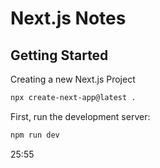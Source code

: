 # Next.js Notes

## Getting Started

Creating a new Next.js Project

```bash
npx create-next-app@latest .
```

First, run the development server:

```bash
npm run dev
```

25:55
